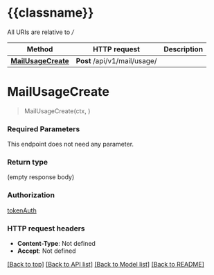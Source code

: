# {{classname}}

All URIs are relative to */*

Method | HTTP request | Description
------------- | ------------- | -------------
[**MailUsageCreate**](MailApi.md#MailUsageCreate) | **Post** /api/v1/mail/usage/ | 

# **MailUsageCreate**
> MailUsageCreate(ctx, )


### Required Parameters
This endpoint does not need any parameter.

### Return type

 (empty response body)

### Authorization

[tokenAuth](../README.md#tokenAuth)

### HTTP request headers

 - **Content-Type**: Not defined
 - **Accept**: Not defined

[[Back to top]](#) [[Back to API list]](../README.md#documentation-for-api-endpoints) [[Back to Model list]](../README.md#documentation-for-models) [[Back to README]](../README.md)

